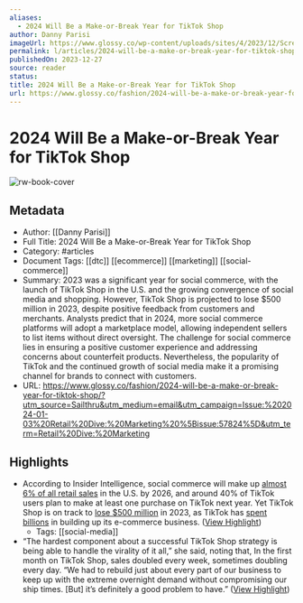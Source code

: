 ```yaml
---
aliases:
  - 2024 Will Be a Make-or-Break Year for TikTok Shop
author: Danny Parisi
imageUrl: https://www.glossy.co/wp-content/uploads/sites/4/2023/12/Screenshot-2023-12-26-at-11.50.46-AM.png
permalink: l/articles/2024-will-be-a-make-or-break-year-for-tiktok-shop
publishedOn: 2023-12-27
source: reader
status: 
title: 2024 Will Be a Make-or-Break Year for TikTok Shop
url: https://www.glossy.co/fashion/2024-will-be-a-make-or-break-year-for-tiktok-shop/?utm_source=Sailthru&utm_medium=email&utm_campaign=Issue:%202024-01-03%20Retail%20Dive:%20Marketing%20%5Bissue:57824%5D&utm_term=Retail%20Dive:%20Marketing
---
```

# 2024 Will Be a Make-or-Break Year for TikTok Shop

![rw-book-cover](https://www.glossy.co/wp-content/uploads/sites/4/2023/12/Screenshot-2023-12-26-at-11.50.46-AM.png)

## Metadata

- Author: [[Danny Parisi]]
- Full Title: 2024 Will Be a Make-or-Break Year for TikTok Shop
- Category: #articles
- Document Tags: [[dtc]] [[ecommerce]] [[marketing]] [[social-commerce]]
- Summary: 2023 was a significant year for social commerce, with the launch of TikTok Shop in the U.S. and the growing convergence of social media and shopping. However, TikTok Shop is projected to lose $500 million in 2023, despite positive feedback from customers and merchants. Analysts predict that in 2024, more social commerce platforms will adopt a marketplace model, allowing independent sellers to list items without direct oversight. The challenge for social commerce lies in ensuring a positive customer experience and addressing concerns about counterfeit products. Nevertheless, the popularity of TikTok and the continued growth of social media make it a promising channel for brands to connect with customers.
- URL: https://www.glossy.co/fashion/2024-will-be-a-make-or-break-year-for-tiktok-shop/?utm_source=Sailthru&utm_medium=email&utm_campaign=Issue:%202024-01-03%20Retail%20Dive:%20Marketing%20%5Bissue:57824%5D&utm_term=Retail%20Dive:%20Marketing

## Highlights

- According to Insider Intelligence, social commerce will make up [almost 6% of all retail sales](https://www.insiderintelligence.com/content/what-s-happening-with-tiktok-shop-opportunity-advantage-drawbacks) in the U.S. by 2026, and around 40% of TikTok users plan to make at least one purchase on TikTok next year. Yet TikTok Shop is on track to [lose $500 million](https://www.theinformation.com/articles/tiktok-shop-on-track-to-lose-more-than-500-million-in-u-s-this-year) in 2023, as TikTok has [spent billions](https://www.reuters.com/markets/deals/tiktok-invest-15-bln-indonesias-goto-2023-12-11/) in building up its e-commerce business. ([View Highlight](https://read.readwise.io/read/01hkd4tvjpckgfceg4r577z4j0))
    - Tags: [[social-media]]
- “The hardest component about a successful TikTok Shop strategy is being able to handle the virality of it all,” she said, noting that, In the first month on TikTok Shop, sales doubled every week, sometimes doubling every day. “We had to rebuild just about every part of our business to keep up with the extreme overnight demand without compromising our ship times. [But] it’s definitely a good problem to have.” ([View Highlight](https://read.readwise.io/read/01hkd4xw9546h537gncxza9t25))
